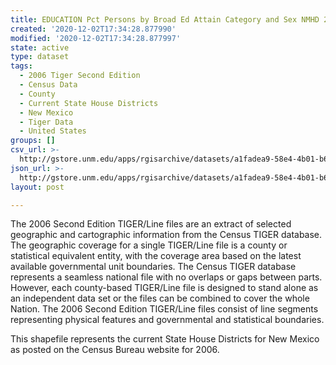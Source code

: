 ```yaml
---
title: EDUCATION Pct Persons by Broad Ed Attain Category and Sex NMHD 2000
created: '2020-12-02T17:34:28.877990'
modified: '2020-12-02T17:34:28.877997'
state: active
type: dataset
tags:
  - 2006 Tiger Second Edition
  - Census Data
  - County
  - Current State House Districts
  - New Mexico
  - Tiger Data
  - United States
groups: []
csv_url: >-
  http://gstore.unm.edu/apps/rgisarchive/datasets/a1fadea9-58e4-4b01-b61b-74162dd1c6ed/nmh254data251702536_sth_view.derived.csv
json_url: >-
  http://gstore.unm.edu/apps/rgisarchive/datasets/a1fadea9-58e4-4b01-b61b-74162dd1c6ed/nmh254data251702536_sth_view.derived.json
layout: post

---
```

The 2006 Second Edition TIGER/Line files are an extract of selected geographic and cartographic information from the Census TIGER database.  The geographic coverage for a single TIGER/Line file is a county or statistical equivalent entity, with the coverage area based on the latest available governmental unit boundaries. The Census TIGER database represents a seamless national file with no overlaps or gaps between parts.  However, each county-based TIGER/Line file is designed to stand alone as an independent data set or the files can be combined to cover the whole Nation.  The 2006 Second Edition  TIGER/Line files consist of line segments representing physical features and governmental and statistical boundaries.  

This shapefile represents the current State House Districts for New Mexico as posted on the Census Bureau website for 2006.
